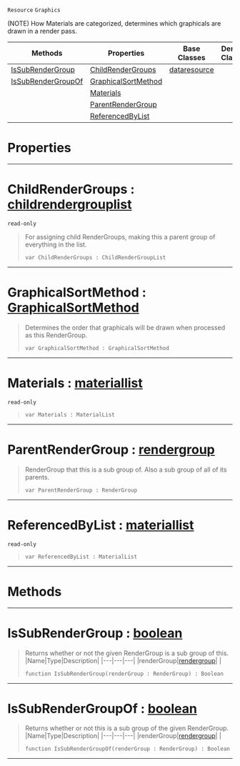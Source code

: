  `Resource` `Graphics`



(NOTE) How Materials are categorized, determines which graphicals are drawn in a render pass.

|Methods|Properties|Base Classes|Derived Classes|
|---|---|---|---|
|[ IsSubRenderGroup](https://github.com/zeroengineteam/ZeroDocs/blob/master/code_reference/class_reference/rendergroup.markdown#issubrendergroup-zero-en)|[ ChildRenderGroups](https://github.com/zeroengineteam/ZeroDocs/blob/master/code_reference/class_reference/rendergroup.markdown#childrendergroups-zero-e)|[dataresource](https://github.com/zeroengineteam/ZeroDocs/blob/master/code_reference/class_reference/dataresource.markdown)| |
|[ IsSubRenderGroupOf](https://github.com/zeroengineteam/ZeroDocs/blob/master/code_reference/class_reference/rendergroup.markdown#issubrendergroupof-zero)|[ GraphicalSortMethod](https://github.com/zeroengineteam/ZeroDocs/blob/master/code_reference/class_reference/rendergroup.markdown#graphicalsortmethod-zero)| | |
| |[ Materials](https://github.com/zeroengineteam/ZeroDocs/blob/master/code_reference/class_reference/rendergroup.markdown#materials-zero-engine-do)| | |
| |[ ParentRenderGroup](https://github.com/zeroengineteam/ZeroDocs/blob/master/code_reference/class_reference/rendergroup.markdown#parentrendergroup-zero-e)| | |
| |[ ReferencedByList](https://github.com/zeroengineteam/ZeroDocs/blob/master/code_reference/class_reference/rendergroup.markdown#referencedbylist-zero-en)| | |


 #  Properties


---  
 #  ChildRenderGroups : [childrendergrouplist](https://github.com/zeroengineteam/ZeroDocs/blob/master/code_reference/class_reference/childrendergrouplist.markdown)

 `read-only`

> For assigning child RenderGroups, making this a parent group of everything in the list.
> ``` lang=cpp, name=Zilch
> var ChildRenderGroups : ChildRenderGroupList


---  
 #  GraphicalSortMethod : [GraphicalSortMethod](https://github.com/zeroengineteam/ZeroDocs/blob/master/code_reference/enum_reference.markdown#graphicalsortmethod)

> Determines the order that graphicals will be drawn when processed as this RenderGroup.
> ``` lang=cpp, name=Zilch
> var GraphicalSortMethod : GraphicalSortMethod


---  
 #  Materials : [materiallist](https://github.com/zeroengineteam/ZeroDocs/blob/master/code_reference/class_reference/materiallist.markdown)

 `read-only`

> 
> ``` lang=cpp, name=Zilch
> var Materials : MaterialList


---  
 #  ParentRenderGroup : [rendergroup](https://github.com/zeroengineteam/ZeroDocs/blob/master/code_reference/class_reference/rendergroup.markdown)

> RenderGroup that this is a sub group of. Also a sub group of all of its parents.
> ``` lang=cpp, name=Zilch
> var ParentRenderGroup : RenderGroup


---  
 #  ReferencedByList : [materiallist](https://github.com/zeroengineteam/ZeroDocs/blob/master/code_reference/class_reference/materiallist.markdown)

 `read-only`

> 
> ``` lang=cpp, name=Zilch
> var ReferencedByList : MaterialList


---  
 #  Methods


---  
 #  IsSubRenderGroup : [boolean](https://github.com/zeroengineteam/ZeroDocs/blob/master/code_reference/zilch_base_types/boolean.markdown)

> Returns whether or not the given RenderGroup is a sub group of this.
> |Name|Type|Description|
> |---|---|---|
> |renderGroup|[rendergroup](https://github.com/zeroengineteam/ZeroDocs/blob/master/code_reference/class_reference/rendergroup.markdown)| |
> ``` lang=cpp, name=Zilch
> function IsSubRenderGroup(renderGroup : RenderGroup) : Boolean
> ``` 


---  
 #  IsSubRenderGroupOf : [boolean](https://github.com/zeroengineteam/ZeroDocs/blob/master/code_reference/zilch_base_types/boolean.markdown)

> Returns whether or not this is a sub group of the given RenderGroup.
> |Name|Type|Description|
> |---|---|---|
> |renderGroup|[rendergroup](https://github.com/zeroengineteam/ZeroDocs/blob/master/code_reference/class_reference/rendergroup.markdown)| |
> ``` lang=cpp, name=Zilch
> function IsSubRenderGroupOf(renderGroup : RenderGroup) : Boolean
> ``` 


---  
 

 